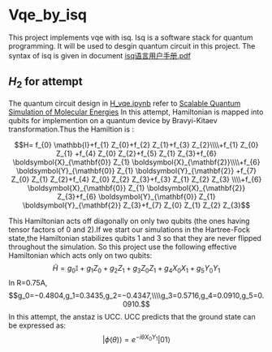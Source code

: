 # Vqe_by_isq
 This project implements vqe with isq.
Isq is a software stack for quantum programming. It will be used to desgin quantum circuit in this project.
The syntax of isq is given in document [isq语言用户手册.pdf](references/isq%E8%AF%AD%E8%A8%80%E7%94%A8%E6%88%B7%E6%89%8B%E5%86%8C.pdf)
## $H_2$ for attempt
The quantum circuit design in [H_vqe.ipynb](example/H_vqe.ipynb) refer to [Scalable Quantum Simulation of Molecular Energies](references/PhysRevX.6.031007.pdf)
In this attempt, Hamiltonian is mapped into qubits for implemention on a quantum device by Bravyi-Kitaev transformation.Thus the Hamiltion is :

$$H= f_{0} \mathbb{I}+f_{1} Z_{0}+f_{2} Z_{1}+f_{3} Z_{2}\\\\+f_{1} Z_{0} Z_{1} +f_{4} Z_{0} Z_{2}+f_{5} Z_{1} Z_{3}+f_{6} \boldsymbol{X}_{\mathbf{0}} Z_{1} \boldsymbol{X}_{\mathbf{2}}\\\\+f_{6} \boldsymbol{Y}_{\mathbf{0}} Z_{1} \boldsymbol{Y}_{\mathbf{2}} +f_{7} Z_{0} Z_{1} Z_{2}+f_{4} Z_{0} Z_{2} Z_{3}+f_{3} Z_{1} Z_{2} Z_{3} 
\\\\+f_{6} \boldsymbol{X}_{\mathbf{0}} Z_{1} \boldsymbol{X}_{\mathbf{2}} Z_{3}+f_{6} \boldsymbol{Y}_{\mathbf{0}} Z_{1} \boldsymbol{Y}_{\mathbf{2}} Z_{3}+f_{7} Z_{0} Z_{1} Z_{2} Z_{3}$$

This Hamiltonian acts off diagonally on only two qubits (the ones having tensor factors of 0 and 2).If we start our simulations in the Hartree-Fock state,the Hamiltonian stabilizes qubits 1 and 3 so that they are never flipped throughout the simulation.
So this project use the following effective Hamiltonian which acts only on two qubits:
$$\tilde{H}=g_{0} \mathbb{I}+g_{1} Z_{0}+g_{2} Z_{1}+g_{3} Z_{0} Z_{1}+g_{4} X_{0} X_{1}+g_{5} Y_{0} Y_{1}$$
In R=0.75A, $$g_0=−0.4804,g_1=0.3435,g_2=−0.4347,\\\\g_3=0.5716,g_4=0.0910,g_5=0.0910.$$
In this attempt, the anstaz is UCC. UCC predicts that the ground state can be expressed as:
$$|\phi(\theta)\rangle=e^{-i\theta X_0Y_1}|01\rangle$$
